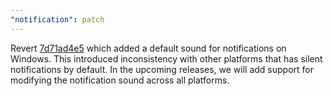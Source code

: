 ```yaml
---
"notification": patch
---
```


Revert [7d71ad4e5](https://github.com/tauri-apps/plugins-workspace/commit/7d71ad4e587bcf47ea34645f5b226945e487b765) which added a default sound for notifications on Windows. This introduced inconsistency with other platforms that has silent notifications by default. In the upcoming releases, we will add support for modifying the notification sound across all platforms.
